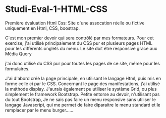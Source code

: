 # Studi-Eval-1-HTML-CSS
Première évaluation Html Css: Site d'une assocation réelle ou fictive uniquement en Html, CSS, boostrap.


C'est mon premier devoir  qui sera contrôlé par mes formateurs. 
Pour cet exercise, j'ai  utilisé principalement du CSS  pur et plusieurs pages HTML  pour les différents onglets du menu.
Le site doit être responsive grace aux Média Query

j'ai donc utilisé du CSS pur  pour toutes les pages de ce site,  même pour  les formulaires.

J'ai d'abord créé la page principale, en utilisant le langage Html, puis mis en forme celle ci par le CSS.
Concernant le page des manifestations, j'ai utilisé la méthode display. J'aurais également pu utiliser le système Grid, ou plus simplement le framework Bootstrap.
Petite entorse au devoir, n'utilisant pas du tout Bootstrap, Je ne sais pas faire un menu responsive sans utiliser le langage Javascript, qui me permet de faire diparaitre le menu standard et le remplacer par le menu burger......



